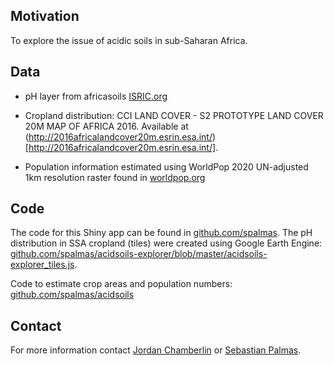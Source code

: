 
## Motivation
To explore the issue of acidic soils in sub-Saharan Africa.

## Data
* pH layer from africasoils [ISRIC.org](https://www.isric.org/projects/soil-property-maps-africa-250-m-resolution)

* Cropland distribution: CCI LAND COVER - S2 PROTOTYPE LAND COVER 20M MAP OF AFRICA 2016. Available at (http://2016africalandcover20m.esrin.esa.int/)[http://2016africalandcover20m.esrin.esa.int/].

* Population information estimated using WorldPop 2020 UN-adjusted 1km resolution raster found in [worldpop.org](https://www.worldpop.org/doi/10.5258/SOTON/WP00004)

## Code

The code for this Shiny app can be found in [github.com/spalmas](https://github.com/spalmas/acidsoils-explorer).
 The pH distribution in SSA cropland (tiles) were created using Google Earth Engine: [github.com/spalmas/acidsoils-explorer/blob/master/acidsoils-explorer_tiles.js](https://github.com/spalmas/acidsoils-explorer/blob/master/acidsoils-explorer_tiles.js).

Code to estimate crop areas and population numbers: [github.com/spalmas/acidsoils](https://github.com/spalmas/acidsoils)


## Contact
For more information contact [Jordan Chamberlin](mailto:j.chamberlin@cgiar.org) or [Sebastian Palmas](mailto:s.palmas@cgiar.org).
